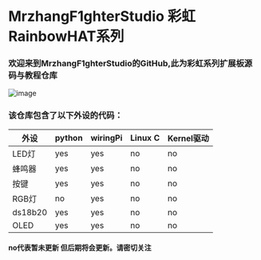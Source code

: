 # MrzhangF1ghterStudio 彩虹RainbowHAT系列
### 欢迎来到MrzhangF1ghterStudio的GitHub,此为彩虹系列扩展板源码与教程仓库
![image](https://github.com/MrzhangF1ghter/RainbowCandyBoard/blob/master/function.jpg)
### 该仓库包含了以下外设的代码：
|外设|python|wiringPi|Linux C|Kernel驱动|
| ----|-----|-----|-----|-----|
|LED灯|yes|yes|no|no|
|蜂鸣器|yes|yes|no|no|
|按键|yes|yes|no|no|
|RGB灯|no|yes|no|no|
|ds18b20|yes|yes|no|no|
|OLED|yes|yes|no|no|
#### no代表暂未更新 但后期将会更新。请密切关注

